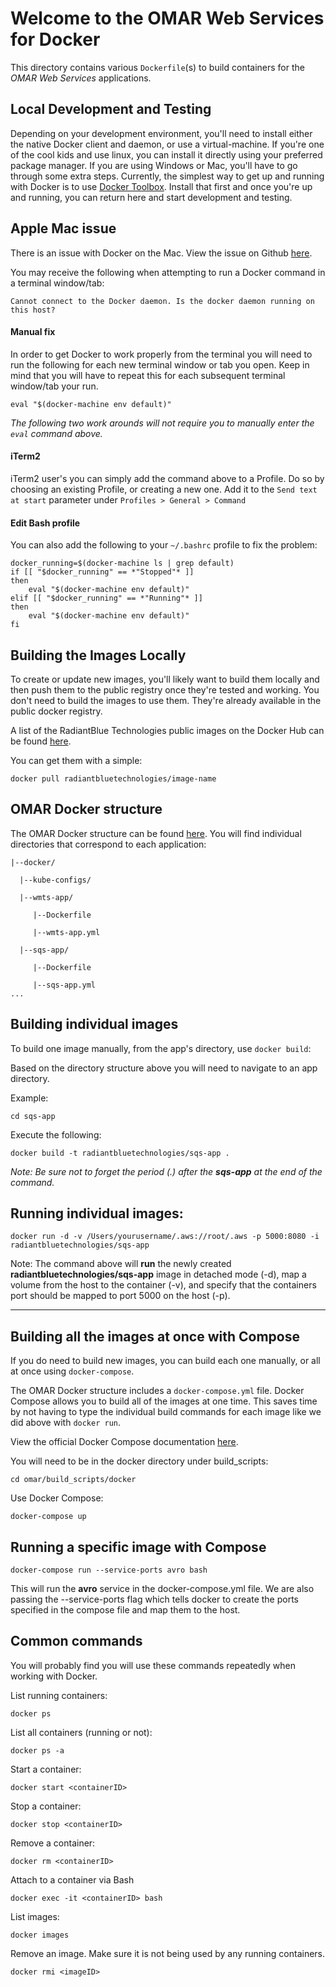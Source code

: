# Welcome to the OMAR Web Services for Docker

This directory contains various `Dockerfile`(s) to build containers for the
*OMAR Web Services* applications.

## Local Development and Testing
Depending on your development environment, you'll need to install either
the native Docker client and daemon, or use a virtual-machine. If you're one
of the cool kids and use linux, you can install it directly using your
preferred package manager. If you are using Windows or Mac, you'll have to go
through some extra steps. Currently, the simplest way to get up and running
with Docker is to use [Docker Toolbox](https://www.docker.com/toolbox). Install
that first and once you're up and running, you can return here and start
development and testing.

## Apple Mac issue

There is an issue with Docker on the Mac. View the issue on Github [here](https://github.com/docker/kitematic/issues/1182).

You may receive the following when attempting to run a Docker command in a terminal window/tab:

`Cannot connect to the Docker daemon. Is the docker daemon running on this host?`

#### Manual fix
In order to get Docker to work properly from the terminal you will need to run the following for each new terminal window or tab you open. Keep in mind that you will have to repeat this for each subsequent terminal window/tab your run.

```
eval "$(docker-machine env default)"
```

*The following two work arounds will not require you to manually enter the `eval` command above.*

#### iTerm2
iTerm2 user's you can simply add the command above to a Profile.  Do so by choosing an existing Profile, or creating a new one.  Add it to the
`Send text at start` parameter under `Profiles > General > Command`

#### Edit Bash profile
You can also add the following to your `~/.bashrc` profile to fix the problem:
```
docker_running=$(docker-machine ls | grep default)
if [[ "$docker_running" == *"Stopped"* ]]
then
    eval "$(docker-machine env default)"
elif [[ "$docker_running" == *"Running"* ]]
then
    eval "$(docker-machine env default)"
fi
```

## Building the Images Locally
To create or update new images, you'll likely want to build them locally and then push them to the public registry once they're tested and working. You don't need to build the images to use them. They're already available in the public docker registry.

A list of the RadiantBlue Technologies public images on the Docker Hub can be found [here](https://hub.docker.com/u/radiantbluetechnologies/).

You can get them with a simple:
```
docker pull radiantbluetechnologies/image-name
```

## OMAR Docker structure
The OMAR Docker structure can be found [here](https://github.com/ossimlabs/omar/tree/master/build_scripts/docker).  You will find individual directories that correspond to each application:

```
|--docker/

  |--kube-configs/

  |--wmts-app/

     |--Dockerfile

     |--wmts-app.yml

  |--sqs-app/

     |--Dockerfile

     |--sqs-app.yml
...
```

## Building individual images

To build one image manually, from the app's directory, use `docker build`:

Based on the directory structure above you will need to navigate to an app directory.

Example:
```
cd sqs-app
```

Execute the following:
```
docker build -t radiantbluetechnologies/sqs-app .
```
*Note: Be sure not to forget the period (.) after the **sqs-app** at the end of the command.*

## Running individual images:
```
docker run -d -v /Users/yourusername/.aws://root/.aws -p 5000:8080 -i radiantbluetechnologies/sqs-app
```
Note: The command above will **run** the newly created **radiantbluetechnologies/sqs-app** image in detached mode (-d), map a volume from the host to the container (-v), and specify that the containers port should be mapped to port 5000 on the host (-p).

---

## Building all the images at once with Compose

If you do need to build new images, you can build each one manually, or all at once using `docker-compose`.

The OMAR Docker structure includes a `docker-compose.yml` file.  Docker Compose allows you to build all of the images at one time.  This saves time by not having to type the individual build commands for each image like we did above with `docker run`.

View the official Docker Compose documentation [here](https://docs.docker.com/compose/).

You will need to be in the docker directory under build_scripts:
```
cd omar/build_scripts/docker
```

Use Docker Compose:
```
docker-compose up
```

## Running a specific image with Compose
```
docker-compose run --service-ports avro bash
```
This will run the **avro** service in the docker-compose.yml file.  We are also passing the --service-ports flag which tells docker to create the ports specified in the compose file and map them to the host.

## Common commands

You will probably find you will use these commands repeatedly when working with Docker.

List running containers:
```
docker ps
```

List all containers (running or not):
```
docker ps -a
```

Start a container:
```
docker start <containerID>
```

Stop a container:
```
docker stop <containerID>
```

Remove a container:
```
docker rm <containerID>
```

Attach to a container via Bash
```
docker exec -it <containerID> bash
```

List images:
```
docker images
```

Remove an image.  Make sure it is not being used by any running containers.
```
docker rmi <imageID>
```
